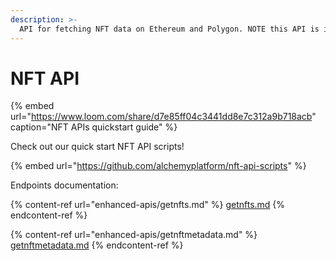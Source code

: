 ```yaml
---
description: >-
  API for fetching NFT data on Ethereum and Polygon. NOTE this API is in BETA and not yet available to the public.
---
```


# NFT API

{% embed url="https://www.loom.com/share/d7e85ff04c3441dd8e7c312a9b718acb" caption="NFT APIs quickstart guide" %}

Check out our quick start NFT API scripts!

{% embed url="https://github.com/alchemyplatform/nft-api-scripts" %}

Endpoints documentation:

{% content-ref url="enhanced-apis/getnfts.md" %}
[getnfts.md](enhanced-apis/getnfts.md)
{% endcontent-ref %}

{% content-ref url="enhanced-apis/getnftmetadata.md" %}
[getnftmetadata.md](enhanced-apis/getnftmetadata.md)
{% endcontent-ref %}
